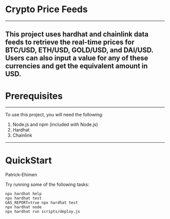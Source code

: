# Crypto Price Feeds

---

## This project uses hardhat and chainlink data feeds to retrieve the real-time prices for BTC/USD, ETH/USD, GOLD/USD, and DAI/USD. Users can also input a value for any of these currencies and get the equivalent amount in USD.

# Prerequisites

---

To use this project, you will need the following:

1. Node.js and npm (included with Node.js)
2. Hardhat
3. Chainlink

---

# QuickStart

Patrick-Ehimen

Try running some of the following tasks:

```shell
npx hardhat help
npx hardhat test
GAS_REPORT=true npx hardhat test
npx hardhat node
npx hardhat run scripts/deploy.js
```
